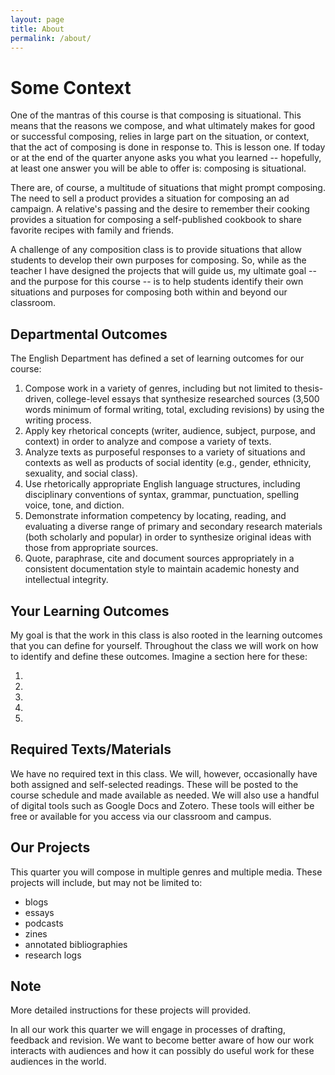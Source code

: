 ```yaml
---
layout: page
title: About
permalink: /about/ 
---
```

# Some Context

One of the mantras of this course is that composing is situational. This means that the reasons we compose, and what ultimately makes for good or successful composing, relies in large part on the situation, or context, that the act of composing is done in response to. This is lesson one. If today or at the end of the quarter anyone asks you what you learned -- hopefully, at least one answer you will be able to offer is: composing is situational.
 
There are, of course, a multitude of situations that might prompt composing. The need to sell a product provides a situation for composing an ad campaign. A relative's passing and the desire to remember their cooking provides a situation for composing a self-published cookbook to share favorite recipes with family and friends.

A challenge of any composition class is to provide situations that allow students to develop their own purposes for composing. So, while as the teacher I have designed the projects that will guide us, my ultimate goal -- and the purpose for this course -- is to help students identify their own situations and purposes for composing both within and beyond our classroom.

## Departmental Outcomes

The English Department has defined a set of learning outcomes for our course:

1.	Compose work in a variety of genres, including but not limited to thesis-driven, college-level essays that synthesize researched sources (3,500 words minimum of formal writing, total, excluding revisions) by using the writing process.
2.	Apply key rhetorical concepts (writer, audience, subject, purpose, and context) in order to analyze and compose a variety of texts.
3.	Analyze texts as purposeful responses to a variety of situations and contexts as well as products of social identity (e.g., gender, ethnicity, sexuality, and social class).
4.	Use rhetorically appropriate English language structures, including disciplinary conventions of syntax, grammar, punctuation, spelling voice, tone, and diction.
5.	Demonstrate information competency by locating, reading, and evaluating a diverse range of primary and secondary research materials (both scholarly and popular) in order to synthesize original ideas with those from appropriate sources.
6.	Quote, paraphrase, cite and document sources appropriately in a consistent documentation style to maintain academic honesty and intellectual integrity.

## Your Learning Outcomes
My goal is that the work in this class is also rooted in the learning outcomes that you can define for yourself. Throughout the class we will work on how to identify and define these outcomes. Imagine a section here for these:

1. 
2. 
3. 
4. 
5. 

## Required Texts/Materials

We have no required text in this class. We will, however, occasionally have both assigned and self-selected readings. These will be posted to the course schedule and made available as needed.
We will also use a handful of digital tools such as Google Docs and Zotero. These tools will either be free or available for you access via our classroom and campus.


## Our Projects

This quarter you will compose in multiple genres and multiple media. These projects will include, but may not be limited to:

* blogs
* essays
* podcasts
* zines
* annotated bibliographies
* research logs

## Note

More detailed instructions for these projects will provided. 

In all our work this quarter we will engage in processes of drafting, feedback and revision. We want to become better aware of how our work interacts with audiences and how it can possibly do useful work for these audiences in the world.

